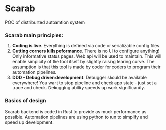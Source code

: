 # Scarab

POC of distriburted autoamtion system

### Scarab main principles:

1. **Coding is live**. Everything is defined via code or serializable config files.
2. **Cutting corners kills peformance**. There is no UI to configure anything! Only informative status pages. Web api will be used to maintain. This will enable simpicity of the tool itself by slightly raising learing curve. The assumption is that this tool is made by coder for coders to program their automation pipelines. 
3. **DDD - Debug driven development**. Debugger should be available everywhere! You want to stop pipeline and check app state - just set a trace and check. Debugging ability speeds up work significantly.

### Basics of design

Scarab backend is coded in Rust to provide as much performance as possible. Automation pipelines are using python to run to simplify and speed up development.
